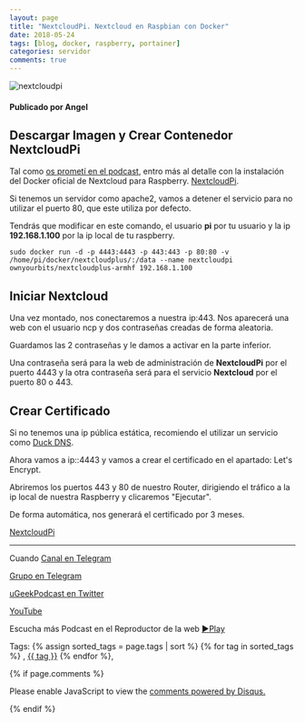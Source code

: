 ```yaml
---
layout: page
title: "NextcloudPi. Nextcloud en Raspbian con Docker"
date: 2018-05-24
tags: [blog, docker, raspberry, portainer]
categories: servidor
comments: true
---
```

![nextcloudpi](http://telegra.ph/file/ede6a2a8fbd0cbf0a9484.png)
#### Publicado por Angel

## Descargar Imagen y Crear Contenedor NextcloudPi  

Tal como [os prometí en el podcast](https://ugeek.github.io/docker-en-que-ando-liado/), entro más al detalle con la instalación del Docker oficial de Nextcloud para Raspberry. [NextcloudPi](https://ownyourbits.com/nextcloudpi/).  

Si tenemos un servidor como apache2, vamos a detener el servicio para no utilizar el puerto 80, que este utiliza por defecto.  

Tendrás que modificar en este comando, el usuario **pi** por tu usuario y la ip **192.168.1.100** por la ip local de tu raspberry.  

```
sudo docker run -d -p 4443:4443 -p 443:443 -p 80:80 -v /home/pi/docker/nextcloudplus/:/data --name nextcloudpi ownyourbits/nextcloudplus-armhf 192.168.1.100
```  


## Iniciar Nextcloud
Una vez montado, nos conectaremos a nuestra ip:443. Nos aparecerá una web con el usuario ncp y dos contraseñas creadas de forma aleatoria.  

Guardamos las 2 contraseñas y le damos a activar en la parte inferior.  

Una contraseña será para la web de administración de **NextcloudPi** por el puerto 4443 y la otra contraseña será para el servicio **Nextcloud** por el puerto 80 o 443.  

## Crear Certificado

Si no tenemos una ip pública estática, recomiendo el utilizar un servicio como [Duck DNS](https://www.duckdns.org/).  

Ahora vamos a ip::4443 y vamos a crear el certificado en el apartado: Let's Encrypt.  

Abriremos los puertos 443 y 80 de nuestro Router, dirigiendo el tráfico a la ip local de nuestra Raspberry y clicaremos "Ejecutar".  

De forma automática, nos generará el certificado por 3 meses.  

[NextcloudPi](https://ownyourbits.com/nextcloudpi/)


<!-- -------------------------------------Aquí abajo los comentarios -------------------------------------------  -->
---
Cuando 
[Canal en Telegram](https://t.me/uGeek)  

[Grupo en Telegram](https://t.me/uGeekPodcast)  

[uGeekPodcast en Twitter](https://twitter.com/ugeekpodcast)  

[YouTube](https://www.youtube.com/channel/UCVmGqdwOeswJ55IFmsYNlww)  

Escucha más Podcast en el Reproductor de la web [►Play](https://ugeek.github.io/podcasts/)  

Tags: {% assign sorted_tags = page.tags | sort %} {% for tag in sorted_tags %} , <span class="tag"><a href="/tag#{{ tag }}">{{ tag }}</a></span> {% endfor %},


{% if page.comments %}
<div id="disqus_thread"></div>
<script>

/**
*  RECOMMENDED CONFIGURATION VARIABLES: EDIT AND UNCOMMENT THE SECTION BELOW TO INSERT DYNAMIC VALUES FROM YOUR PLATFORM OR CMS.
*  LEARN WHY DEFINING THESE VARIABLES IS IMPORTANT: https://disqus.com/admin/universalcode/#configuration-variables*/
/*
var disqus_config = function () {
this.page.url = PAGE_URL;  // Replace PAGE_URL with your page's canonical URL variable
this.page.identifier = PAGE_IDENTIFIER; // Replace PAGE_IDENTIFIER with your page's unique identifier variable
};
*/
(function() { // DON'T EDIT BELOW THIS LINE
var d = document, s = d.createElement('script');
s.src = 'https://https-angelbcn-github-io-ugeek.disqus.com/embed.js';
s.setAttribute('data-timestamp', +new Date());
(d.head || d.body).appendChild(s);
})();
</script>
<noscript>Please enable JavaScript to view the <a href="https://disqus.com/?ref_noscript">comments powered by Disqus.</a></noscript>

{% endif %}

<script id="dsq-count-scr" src="//https-angelbcn-github-io-ugeek.disqus.com/count.js" async></script>
